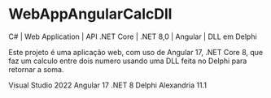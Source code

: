 # WebAppAngularCalcDll
C# | Web Application | API .NET Core | .NET 8,0 | Angular | DLL em Delphi

Este projeto é uma aplicação web, com uso de Angular 17, .NET Core 8, que faz um calculo entre dois numero usando uma DLL feita no Delphi para retornar a soma.

Visual Studio 2022
Angular 17
.NET 8
Delphi Alexandria 11.1
